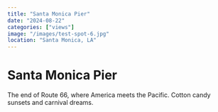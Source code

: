 ```yaml
---
title: "Santa Monica Pier"
date: "2024-08-22"
categories: ["views"]
image: "/images/test-spot-6.jpg"
location: "Santa Monica, LA"
---
```


# Santa Monica Pier

The end of Route 66, where America meets the Pacific. Cotton candy sunsets and carnival dreams.
